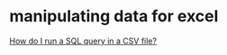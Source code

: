 # manipulating data for excel

[How do I run a SQL query in a CSV file?](/manipulating-data-for-excel/run-sql-over-csv&xls.md)
